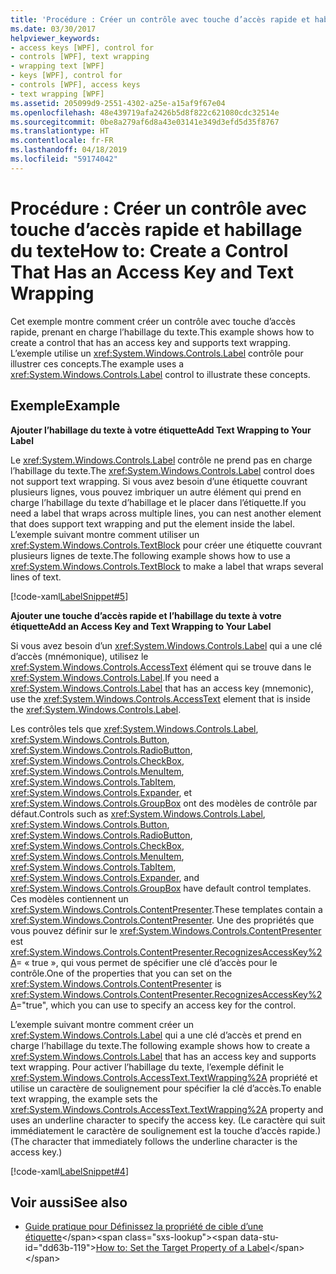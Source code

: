 ```yaml
---
title: 'Procédure : Créer un contrôle avec touche d’accès rapide et habillage du texte'
ms.date: 03/30/2017
helpviewer_keywords:
- access keys [WPF], control for
- controls [WPF], text wrapping
- wrapping text [WPF]
- keys [WPF], control for
- controls [WPF], access keys
- text wrapping [WPF]
ms.assetid: 205099d9-2551-4302-a25e-a15af9f67e04
ms.openlocfilehash: 48e439719afa2426b5d8f822c621080cdc32514e
ms.sourcegitcommit: 0be8a279af6d8a43e03141e349d3efd5d35f8767
ms.translationtype: HT
ms.contentlocale: fr-FR
ms.lasthandoff: 04/18/2019
ms.locfileid: "59174042"
---
```

# <a name="how-to-create-a-control-that-has-an-access-key-and-text-wrapping"></a><span data-ttu-id="dd63b-102">Procédure : Créer un contrôle avec touche d’accès rapide et habillage du texte</span><span class="sxs-lookup"><span data-stu-id="dd63b-102">How to: Create a Control That Has an Access Key and Text Wrapping</span></span>
<span data-ttu-id="dd63b-103">Cet exemple montre comment créer un contrôle avec touche d’accès rapide, prenant en charge l’habillage du texte.</span><span class="sxs-lookup"><span data-stu-id="dd63b-103">This example shows how to create a control that has an access key and supports text wrapping.</span></span> <span data-ttu-id="dd63b-104">L’exemple utilise un <xref:System.Windows.Controls.Label> contrôle pour illustrer ces concepts.</span><span class="sxs-lookup"><span data-stu-id="dd63b-104">The example uses a <xref:System.Windows.Controls.Label> control to illustrate these concepts.</span></span>  
  
## <a name="example"></a><span data-ttu-id="dd63b-105">Exemple</span><span class="sxs-lookup"><span data-stu-id="dd63b-105">Example</span></span>  
 <span data-ttu-id="dd63b-106">**Ajouter l’habillage du texte à votre étiquette**</span><span class="sxs-lookup"><span data-stu-id="dd63b-106">**Add Text Wrapping to Your Label**</span></span>  
  
 <span data-ttu-id="dd63b-107">Le <xref:System.Windows.Controls.Label> contrôle ne prend pas en charge l’habillage du texte.</span><span class="sxs-lookup"><span data-stu-id="dd63b-107">The <xref:System.Windows.Controls.Label> control does not support text wrapping.</span></span> <span data-ttu-id="dd63b-108">Si vous avez besoin d’une étiquette couvrant plusieurs lignes, vous pouvez imbriquer un autre élément qui prend en charge l’habillage du texte d’habillage et le placer dans l’étiquette.</span><span class="sxs-lookup"><span data-stu-id="dd63b-108">If you need a label that wraps across multiple lines, you can nest another element that does support text wrapping and put the element inside the label.</span></span> <span data-ttu-id="dd63b-109">L’exemple suivant montre comment utiliser un <xref:System.Windows.Controls.TextBlock> pour créer une étiquette couvrant plusieurs lignes de texte.</span><span class="sxs-lookup"><span data-stu-id="dd63b-109">The following example shows how to use a <xref:System.Windows.Controls.TextBlock> to make a label that wraps several lines of text.</span></span>  
  
 [!code-xaml[LabelSnippet#5](~/samples/snippets/csharp/VS_Snippets_Wpf/LabelSnippet/CS/Pane1.xaml#5)]  
  
 <span data-ttu-id="dd63b-110">**Ajouter une touche d’accès rapide et l’habillage du texte à votre étiquette**</span><span class="sxs-lookup"><span data-stu-id="dd63b-110">**Add an Access Key and Text Wrapping to Your Label**</span></span>  
  
 <span data-ttu-id="dd63b-111">Si vous avez besoin d’un <xref:System.Windows.Controls.Label> qui a une clé d’accès (mnémonique), utilisez le <xref:System.Windows.Controls.AccessText> élément qui se trouve dans le <xref:System.Windows.Controls.Label>.</span><span class="sxs-lookup"><span data-stu-id="dd63b-111">If you need a <xref:System.Windows.Controls.Label> that has an access key (mnemonic), use the <xref:System.Windows.Controls.AccessText> element that is inside the <xref:System.Windows.Controls.Label>.</span></span>  
  
 <span data-ttu-id="dd63b-112">Les contrôles tels que <xref:System.Windows.Controls.Label>, <xref:System.Windows.Controls.Button>, <xref:System.Windows.Controls.RadioButton>, <xref:System.Windows.Controls.CheckBox>, <xref:System.Windows.Controls.MenuItem>, <xref:System.Windows.Controls.TabItem>, <xref:System.Windows.Controls.Expander>, et <xref:System.Windows.Controls.GroupBox> ont des modèles de contrôle par défaut.</span><span class="sxs-lookup"><span data-stu-id="dd63b-112">Controls such as <xref:System.Windows.Controls.Label>, <xref:System.Windows.Controls.Button>, <xref:System.Windows.Controls.RadioButton>, <xref:System.Windows.Controls.CheckBox>, <xref:System.Windows.Controls.MenuItem>, <xref:System.Windows.Controls.TabItem>, <xref:System.Windows.Controls.Expander>, and <xref:System.Windows.Controls.GroupBox> have default control templates.</span></span> <span data-ttu-id="dd63b-113">Ces modèles contiennent un <xref:System.Windows.Controls.ContentPresenter>.</span><span class="sxs-lookup"><span data-stu-id="dd63b-113">These templates contain a <xref:System.Windows.Controls.ContentPresenter>.</span></span> <span data-ttu-id="dd63b-114">Une des propriétés que vous pouvez définir sur le <xref:System.Windows.Controls.ContentPresenter> est <xref:System.Windows.Controls.ContentPresenter.RecognizesAccessKey%2A>= « true », qui vous permet de spécifier une clé d’accès pour le contrôle.</span><span class="sxs-lookup"><span data-stu-id="dd63b-114">One of the properties that you can set on the <xref:System.Windows.Controls.ContentPresenter> is <xref:System.Windows.Controls.ContentPresenter.RecognizesAccessKey%2A>="true", which you can use to specify an access key for the control.</span></span>  
  
 <span data-ttu-id="dd63b-115">L’exemple suivant montre comment créer un <xref:System.Windows.Controls.Label> qui a une clé d’accès et prend en charge l’habillage du texte.</span><span class="sxs-lookup"><span data-stu-id="dd63b-115">The following example shows how to create a <xref:System.Windows.Controls.Label> that has an access key and supports text wrapping.</span></span> <span data-ttu-id="dd63b-116">Pour activer l’habillage du texte, l’exemple définit le <xref:System.Windows.Controls.AccessText.TextWrapping%2A> propriété et utilise un caractère de soulignement pour spécifier la clé d’accès.</span><span class="sxs-lookup"><span data-stu-id="dd63b-116">To enable text wrapping, the example sets the <xref:System.Windows.Controls.AccessText.TextWrapping%2A> property and uses an underline character to specify the access key.</span></span> <span data-ttu-id="dd63b-117">(Le caractère qui suit immédiatement le caractère de soulignement est la touche d’accès rapide.)</span><span class="sxs-lookup"><span data-stu-id="dd63b-117">(The character that immediately follows the underline character is the access key.)</span></span>  
  
 [!code-xaml[LabelSnippet#4](~/samples/snippets/csharp/VS_Snippets_Wpf/LabelSnippet/CS/Pane1.xaml#4)]  
  
## <a name="see-also"></a><span data-ttu-id="dd63b-118">Voir aussi</span><span class="sxs-lookup"><span data-stu-id="dd63b-118">See also</span></span>

- <span data-ttu-id="dd63b-119">[Guide pratique pour Définissez la propriété de cible d’une étiquette](https://docs.microsoft.com/previous-versions/dotnet/netframework-3.5/ms752101(v=vs.90))</span><span class="sxs-lookup"><span data-stu-id="dd63b-119">[How to: Set the Target Property of a Label](https://docs.microsoft.com/previous-versions/dotnet/netframework-3.5/ms752101(v=vs.90))</span></span>
